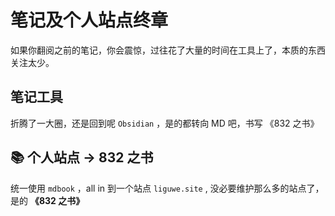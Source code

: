 
# 笔记及个人站点终章


如果你翻阅之前的笔记，你会震惊，过往花了大量的时间在工具上了，本质的东西关注太少。

## 笔记工具

折腾了一大圈，还是回到呢 `Obsidian` ，是的都转向 MD 吧，书写 《832 之书》

## 📚 个人站点 → 832 之书

统一使用 `mdbook` ，all in 到一个站点 `liguwe.site` , 没必要维护那么多的站点了，是的 **《832 之书》**

